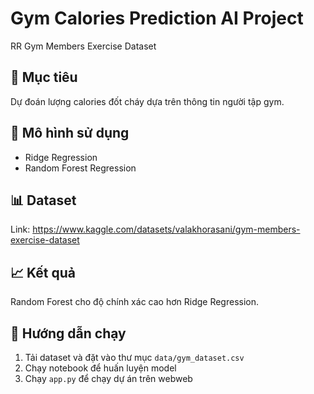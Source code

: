 # Gym Calories Prediction AI Project
RR Gym Members Exercise Dataset 
## 📌 Mục tiêu
Dự đoán lượng calories đốt cháy dựa trên thông tin người tập gym.

## 🧠 Mô hình sử dụng
- Ridge Regression
- Random Forest Regression

## 📊 Dataset
Link: https://www.kaggle.com/datasets/valakhorasani/gym-members-exercise-dataset

## 📈 Kết quả
Random Forest cho độ chính xác cao hơn Ridge Regression.

## 🔧 Hướng dẫn chạy
1. Tải dataset và đặt vào thư mục `data/gym_dataset.csv`
2. Chạy notebook để huấn luyện model
3. Chạy `app.py` để chạy dự án trên webweb
